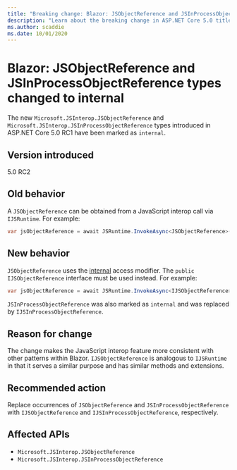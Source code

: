 ```yaml
---
title: "Breaking change: Blazor: JSObjectReference and JSInProcessObjectReference types changed to internal"
description: "Learn about the breaking change in ASP.NET Core 5.0 titled Blazor: JSObjectReference and JSInProcessObjectReference types changed to internal"
ms.author: scaddie
ms.date: 10/01/2020
---
```

# Blazor: JSObjectReference and JSInProcessObjectReference types changed to internal

The new `Microsoft.JSInterop.JSObjectReference` and `Microsoft.JSInterop.JSInProcessObjectReference` types introduced in ASP.NET Core 5.0 RC1 have been marked as `internal`.

## Version introduced

5.0 RC2

## Old behavior

A `JSObjectReference` can be obtained from a JavaScript interop call via `IJSRuntime`. For example:

```csharp
var jsObjectReference = await JSRuntime.InvokeAsync<JSObjectReference>(...);
```

## New behavior

`JSObjectReference` uses the [internal](../../../../csharp/language-reference/keywords/internal.md) access modifier. The `public` `IJSObjectReference` interface must be used instead. For example:

```csharp
var jsObjectReference = await JSRuntime.InvokeAsync<IJSObjectReference>(...);
```

`JSInProcessObjectReference` was also marked as `internal` and was replaced by `IJSInProcessObjectReference`.

## Reason for change

The change makes the JavaScript interop feature more consistent with other patterns within Blazor. `IJSObjectReference` is analogous to `IJSRuntime` in that it serves a similar purpose and has similar methods and extensions.

## Recommended action

Replace occurrences of `JSObjectReference` and `JSInProcessObjectReference` with `IJSObjectReference` and `IJSInProcessObjectReference`, respectively.

## Affected APIs

- `Microsoft.JSInterop.JSObjectReference`
- `Microsoft.JSInterop.JSInProcessObjectReference`

<!--

### Category

ASP.NET Core

### Affected APIs

- `T:Microsoft.JSInterop.JSObjectReference`
- `T:Microsoft.JSInterop.JSInProcessObjectReference`

-->
